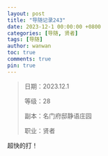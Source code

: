 ```yaml
---
layout: post
title: "导随记录243"
date: 2023-12-1 00:00:00 +0800
categories: [导随, 贤者]
tags: [导随]
author: wanwan
toc: true
comments: true
pin: true
---
```

> 日期：2023.12.1
>
> 等级：28
>
> 副本：名门府邸静语庄园
>
> 职业：贤者

超快的打！